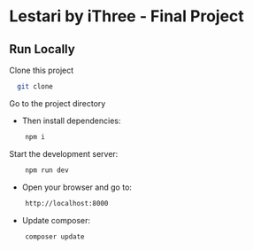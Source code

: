 # Lestari by iThree - Final Project

## Run Locally

Clone this project

```bash
  git clone
```

Go to the project directory

-   Then install dependencies:

```bash
    npm i
```

Start the development server:

```bash
    npm run dev
```

- Open your browser and go to:

```bash
    http://localhost:8000
```

- Update composer:

```bash
    composer update
```
